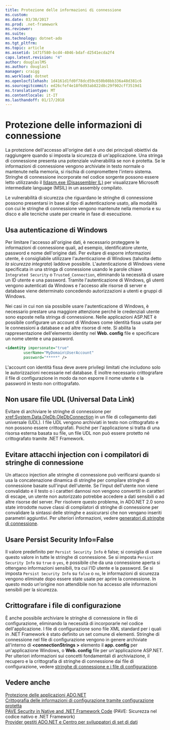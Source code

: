 ```yaml
---
title: Protezione delle informazioni di connessione
ms.custom: 
ms.date: 03/30/2017
ms.prod: .net-framework
ms.reviewer: 
ms.suite: 
ms.technology: dotnet-ado
ms.tgt_pltfrm: 
ms.topic: article
ms.assetid: 1471f580-bcd4-4046-bdaf-d2541ecda2f4
caps.latest.revision: "4"
author: douglaslMS
ms.author: douglasl
manager: craigg
ms.workload: dotnet
ms.openlocfilehash: 1d4161d1fd0f78dcd59c650b08bb336a48d381c6
ms.sourcegitcommit: ed26cfef4e18f6d93ab822d8c29f902cff3519d1
ms.translationtype: MT
ms.contentlocale: it-IT
ms.lasthandoff: 01/17/2018
---
```

# <a name="protecting-connection-information"></a>Protezione delle informazioni di connessione
La protezione dell'accesso all'origine dati è uno dei principali obiettivi da raggiungere quando si imposta la sicurezza di un'applicazione. Una stringa di connessione presenta una potenziale vulnerabilità se non è protetta. Se le informazioni di connessione vengono archiviate in testo normale o mantenute nella memoria, si rischia di compromettere l'intero sistema. Stringhe di connessione incorporate nel codice sorgente possono essere letto utilizzando il [Ildasm.exe (Disassembler IL)](../../../../docs/framework/tools/ildasm-exe-il-disassembler.md) per visualizzare Microsoft intermediate language (MSIL) in un assembly compilato.  
  
 Le vulnerabilità di sicurezza che riguardano le stringhe di connessione possono presentarsi in base al tipo di autenticazione usato, alla modalità con cui le stringhe di connessione vengono mantenute nella memoria e su disco e alle tecniche usate per crearle in fase di esecuzione.  
  
## <a name="use-windows-authentication"></a>Usa autenticazione di Windows  
 Per limitare l'accesso all'origine dati, è necessario proteggere le informazioni di connessione quali, ad esempio, identificatore utente, password e nome dell'origine dati. Per evitare di esporre informazioni utente, è consigliabile utilizzare l'autenticazione di Windows (talvolta detto *la sicurezza integrata*) laddove possibile. L'autenticazione di Windows viene specificata in una stringa di connessione usando le parole chiave `Integrated Security` o `Trusted_Connection`, eliminando la necessità di usare un ID utente e una password. Tramite l'autenticazione di Windows, gli utenti vengono autenticati da Windows e l'accesso alle risorse di server e database viene determinato concedendo autorizzazioni a utenti e gruppi di Windows.  
  
 Nei casi in cui non sia possibile usare l'autenticazione di Windows, è necessario prestare una maggiore attenzione perché le credenziali utente sono esposte nella stringa di connessione. Nelle applicazioni ASP.NET è possibile configurare un account di Windows come identità fissa usata per le connessioni a database e ad altre risorse di rete. Si abilita la rappresentazione dell'elemento identity nel **Web. config** file e specificare un nome utente e una password.  
  
```xml  
<identity impersonate="true"   
        userName="MyDomain\UserAccount"   
        password="*****" />  
```  
  
 L'account con identità fissa deve avere privilegi limitati che includono solo le autorizzazioni necessarie nel database. È inoltre necessario crittografare il file di configurazione in modo da non esporre il nome utente e la password in testo non crittografato.  
  
## <a name="do-not-use-universal-data-link-udl-files"></a>Non usare file UDL (Universal Data Link)  
 Evitare di archiviare le stringhe di connessione per <xref:System.Data.OleDb.OleDbConnection> in un file di collegamento dati universale (UDL). I file UDL vengono archiviati in testo non crittografato e non possono essere crittografati. Poiché per l'applicazione si tratta di una risorsa esterna basata su file, un file UDL non può essere protetto né crittografato tramite .NET Framework.  
  
## <a name="avoid-injection-attacks-with-connection-string-builders"></a>Evitare attacchi injection con i compilatori di stringhe di connessione  
 Un attacco injection alle stringhe di connessione può verificarsi quando si usa la concatenazione dinamica di stringhe per compilare stringhe di connessione basate sull'input dell'utente. Se l'input dell'utente non viene convalidato e il testo o i caratteri dannosi non vengono convertiti in caratteri di escape, un utente non autorizzato potrebbe accedere a dati sensibili o ad altre risorse del server. Per risolvere questo problema, in ADO.NET 2.0 sono state introdotte nuove classi di compilatori di stringhe di connessione per convalidare la sintassi delle stringhe e assicurarsi che non vengano inseriti parametri aggiuntivi. Per ulteriori informazioni, vedere [generatori di stringhe di connessione](../../../../docs/framework/data/adonet/connection-string-builders.md).  
  
## <a name="use-persist-security-infofalse"></a>Usare Persist Security Info=False  
 Il valore predefinito per `Persist Security Info` è false; si consiglia di usare questo valore in tutte le stringhe di connessione. Se si imposta `Persist Security Info` su `true` o `yes`, è possibile che da una connessione aperta si ottengano informazioni sensibili, tra cui l'ID utente e la password. Se si imposta `Persist Security Info` su `false` o `no`, le informazioni di sicurezza vengono eliminate dopo essere state usate per aprire la connessione. In questo modo un'origine non attendibile non ha accesso alle informazioni sensibili per la sicurezza.  
  
## <a name="encrypt-configuration-files"></a>Crittografare i file di configurazione  
 È anche possibile archiviare le stringhe di connessione in file di configurazione, eliminando la necessità di incorporarle nel codice dell'applicazione. I file di configurazione sono file XML standard per i quali in .NET Framework è stato definito un set comune di elementi. Stringhe di connessione nel file di configurazione vengono in genere archiviate all'interno di  **\<connectionStrings >** elemento il **app. config** per un'applicazione Windows, o  **Web. config** file per un'applicazione ASP.NET. Per ulteriori informazioni sui concetti fondamentali di archiviazione, il recupero e la crittografia di stringhe di connessione dai file di configurazione, vedere [stringhe di connessione e i file di configurazione](../../../../docs/framework/data/adonet/connection-strings-and-configuration-files.md).  
  
## <a name="see-also"></a>Vedere anche  
 [Protezione delle applicazioni ADO.NET](../../../../docs/framework/data/adonet/securing-ado-net-applications.md)  
 [Crittografia delle informazioni di configurazione tramite configurazione protetta](http://msdn.microsoft.com/library/51cdfe5b-9d82-458c-94ff-c551c4f38ed1)  
 [PAVE Security in Native and .NET Framework Code](http://msdn.microsoft.com/en-us/bd61be84-c143-409a-a75a-44253724f784) (PAVE: Sicurezza nel codice nativo e .NET Framework)  
 [Provider gestiti ADO.NET e Centro per sviluppatori di set di dati](http://go.microsoft.com/fwlink/?LinkId=217917)
